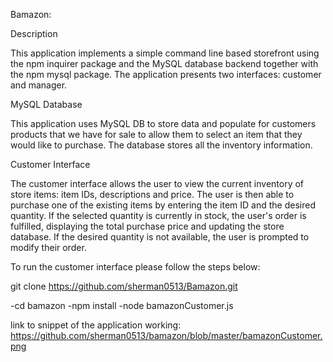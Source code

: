 Bamazon:

Description

This application implements a simple command line based storefront using the npm inquirer package and the MySQL database backend together with the npm mysql package. The application presents two interfaces: customer and manager.

MySQL Database

This application uses MySQL DB to store data and populate for customers products that we have for sale to allow them to select an item that they would like to purchase.  The database stores all the inventory information.

Customer Interface

The customer interface allows the user to view the current inventory of store items: item IDs, descriptions and price. The user is then able to purchase one of the existing items by entering the item ID and the desired quantity. If the selected quantity is currently in stock, the user's order is fulfilled, displaying the total purchase price and updating the store database. If the desired quantity is not available, the user is prompted to modify their order.

To run the customer interface please follow the steps below:

git clone https://github.com/sherman0513/Bamazon.git

-cd bamazon
-npm install
-node bamazonCustomer.js

link to snippet of the application working: https://github.com/sherman0513/bamazon/blob/master/bamazonCustomer.png
